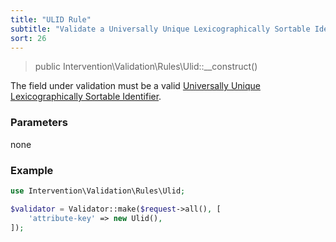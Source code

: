 ```yaml
---
title: "ULID Rule"
subtitle: "Validate a Universally Unique Lexicographically Sortable Identifier"
sort: 26
---
```


> public Intervention\Validation\Rules\Ulid::__construct()

The field under validation must be a valid [Universally Unique Lexicographically Sortable Identifier](https://github.com/ulid/spec).

### Parameters

none

### Example

```php
use Intervention\Validation\Rules\Ulid;

$validator = Validator::make($request->all(), [
    'attribute-key' => new Ulid(),
]);
```
